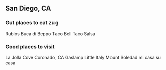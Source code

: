 ## San Diego, CA

### Gut places to eat zug
Rubios
Buca di Beppo
Taco Bell
Taco Salsa

### Good places to visit
La Jolla Cove
Coronado, CA
Gaslamp
Little Italy
Mount Soledad
mi casa
su casa
